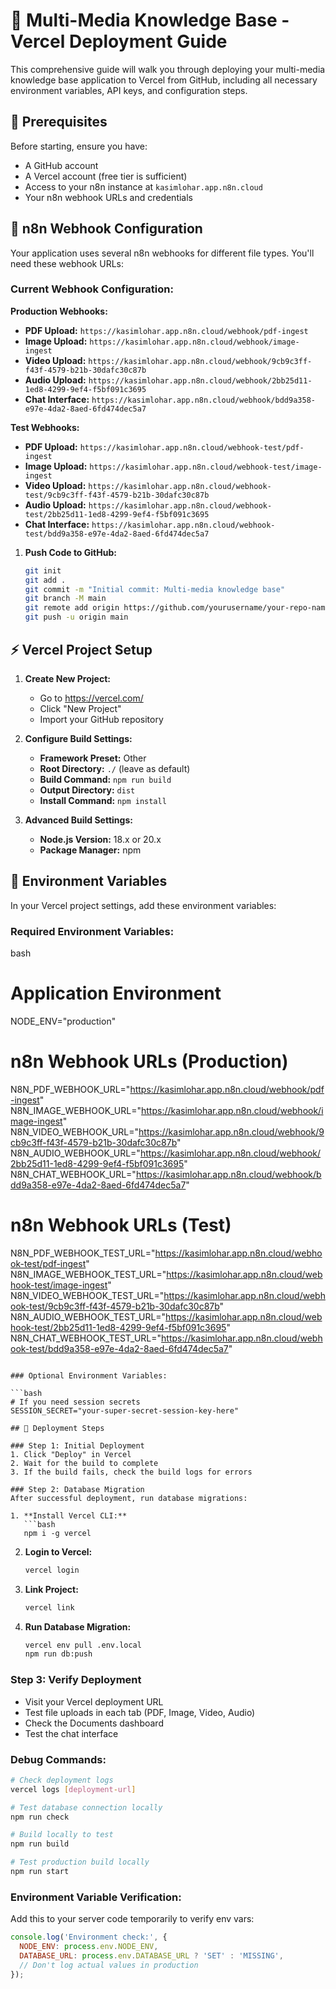 # 🚀 Multi-Media Knowledge Base - Vercel Deployment Guide

This comprehensive guide will walk you through deploying your multi-media knowledge base application to Vercel from GitHub, including all necessary environment variables, API keys, and configuration steps.

## 🔧 Prerequisites

Before starting, ensure you have:
- A GitHub account
- A Vercel account (free tier is sufficient)
- Access to your n8n instance at `kasimlohar.app.n8n.cloud`
- Your n8n webhook URLs and credentials

## 🔗 n8n Webhook Configuration

Your application uses several n8n webhooks for different file types. You'll need these webhook URLs:

### Current Webhook Configuration:

**Production Webhooks:**
- **PDF Upload:** `https://kasimlohar.app.n8n.cloud/webhook/pdf-ingest`
- **Image Upload:** `https://kasimlohar.app.n8n.cloud/webhook/image-ingest`
- **Video Upload:** `https://kasimlohar.app.n8n.cloud/webhook/9cb9c3ff-f43f-4579-b21b-30dafc30c87b`
- **Audio Upload:** `https://kasimlohar.app.n8n.cloud/webhook/2bb25d11-1ed8-4299-9ef4-f5bf091c3695`
- **Chat Interface:** `https://kasimlohar.app.n8n.cloud/webhook/bdd9a358-e97e-4da2-8aed-6fd474dec5a7`

**Test Webhooks:**
- **PDF Upload:** `https://kasimlohar.app.n8n.cloud/webhook-test/pdf-ingest`
- **Image Upload:** `https://kasimlohar.app.n8n.cloud/webhook-test/image-ingest`
- **Video Upload:** `https://kasimlohar.app.n8n.cloud/webhook-test/9cb9c3ff-f43f-4579-b21b-30dafc30c87b`
- **Audio Upload:** `https://kasimlohar.app.n8n.cloud/webhook-test/2bb25d11-1ed8-4299-9ef4-f5bf091c3695`
- **Chat Interface:** `https://kasimlohar.app.n8n.cloud/webhook-test/bdd9a358-e97e-4da2-8aed-6fd474dec5a7`


1. **Push Code to GitHub:**
   ```bash
   git init
   git add .
   git commit -m "Initial commit: Multi-media knowledge base"
   git branch -M main
   git remote add origin https://github.com/yourusername/your-repo-name.git
   git push -u origin main
   ```
## ⚡ Vercel Project Setup

1. **Create New Project:**
   - Go to https://vercel.com/
   - Click "New Project"
   - Import your GitHub repository

2. **Configure Build Settings:**
   - **Framework Preset:** Other
   - **Root Directory:** `./` (leave as default)
   - **Build Command:** `npm run build`
   - **Output Directory:** `dist`
   - **Install Command:** `npm install`

3. **Advanced Build Settings:**
   - **Node.js Version:** 18.x or 20.x
   - **Package Manager:** npm

## 🔐 Environment Variables

In your Vercel project settings, add these environment variables:

### Required Environment Variables:

bash
# Application Environment
NODE_ENV="production"

# n8n Webhook URLs (Production)
N8N_PDF_WEBHOOK_URL="https://kasimlohar.app.n8n.cloud/webhook/pdf-ingest"
N8N_IMAGE_WEBHOOK_URL="https://kasimlohar.app.n8n.cloud/webhook/image-ingest"
N8N_VIDEO_WEBHOOK_URL="https://kasimlohar.app.n8n.cloud/webhook/9cb9c3ff-f43f-4579-b21b-30dafc30c87b"
N8N_AUDIO_WEBHOOK_URL="https://kasimlohar.app.n8n.cloud/webhook/2bb25d11-1ed8-4299-9ef4-f5bf091c3695"
N8N_CHAT_WEBHOOK_URL="https://kasimlohar.app.n8n.cloud/webhook/bdd9a358-e97e-4da2-8aed-6fd474dec5a7"

# n8n Webhook URLs (Test)
N8N_PDF_WEBHOOK_TEST_URL="https://kasimlohar.app.n8n.cloud/webhook-test/pdf-ingest"
N8N_IMAGE_WEBHOOK_TEST_URL="https://kasimlohar.app.n8n.cloud/webhook-test/image-ingest"
N8N_VIDEO_WEBHOOK_TEST_URL="https://kasimlohar.app.n8n.cloud/webhook-test/9cb9c3ff-f43f-4579-b21b-30dafc30c87b"
N8N_AUDIO_WEBHOOK_TEST_URL="https://kasimlohar.app.n8n.cloud/webhook-test/2bb25d11-1ed8-4299-9ef4-f5bf091c3695"
N8N_CHAT_WEBHOOK_TEST_URL="https://kasimlohar.app.n8n.cloud/webhook-test/bdd9a358-e97e-4da2-8aed-6fd474dec5a7"
```

### Optional Environment Variables:

```bash
# If you need session secrets
SESSION_SECRET="your-super-secret-session-key-here"

## 🚀 Deployment Steps

### Step 1: Initial Deployment
1. Click "Deploy" in Vercel
2. Wait for the build to complete
3. If the build fails, check the build logs for errors

### Step 2: Database Migration
After successful deployment, run database migrations:

1. **Install Vercel CLI:**
   ```bash
   npm i -g vercel
   ```

2. **Login to Vercel:**
   ```bash
   vercel login
   ```

3. **Link Project:**
   ```bash
   vercel link
   ```

4. **Run Database Migration:**
   ```bash
   vercel env pull .env.local
   npm run db:push
   ```

### Step 3: Verify Deployment
- Visit your Vercel deployment URL
- Test file uploads in each tab (PDF, Image, Video, Audio)
- Check the Documents dashboard
- Test the chat interface

### Debug Commands:

```bash
# Check deployment logs
vercel logs [deployment-url]

# Test database connection locally
npm run check

# Build locally to test
npm run build

# Test production build locally
npm run start
```

### Environment Variable Verification:
Add this to your server code temporarily to verify env vars:
```javascript
console.log('Environment check:', {
  NODE_ENV: process.env.NODE_ENV,
  DATABASE_URL: process.env.DATABASE_URL ? 'SET' : 'MISSING',
  // Don't log actual values in production
});